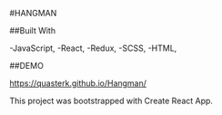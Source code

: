#HANGMAN 

##Built With

-JavaScript,
-React,
-Redux,
-SCSS,
-HTML,

##DEMO

https://quasterk.github.io/Hangman/

This project was bootstrapped with Create React App.